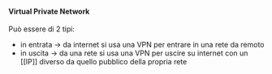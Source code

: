 #### Virtual Private Network
Può essere di 2 tipi:
- in entrata -> da internet si usa una VPN per entrare in una rete da remoto
- in uscita -> da una rete si usa una VPN per uscire su internet con un [[IP]] diverso da quello pubblico della propria rete